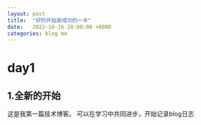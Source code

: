 ```yaml
---
layout: post
title:  "好的开始是成功的一半"
date:   2022-10-16 20:00:00 +0800
categories: blog me
---
```

# day1
## 1.全新的开始
这是我第一篇技术博客。
可以在学习中共同进步，开始记录blog日志
